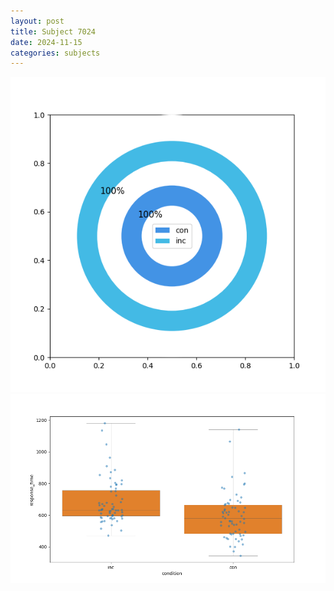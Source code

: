 ```yaml
---
layout: post
title: Subject 7024
date: 2024-11-15
categories: subjects
---
```


![](data/7024/run-10/7024_accuracy_by_condition.png)
![](data/7024/run-10/7024_rt.png)
